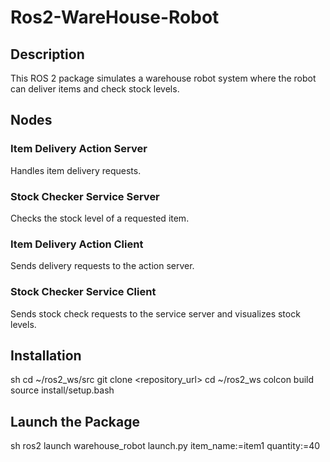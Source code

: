 # Ros2-WareHouse-Robot
## Description
This ROS 2 package simulates a warehouse robot system where the robot can deliver items and check stock levels.

## Nodes

### Item Delivery Action Server
Handles item delivery requests.

### Stock Checker Service Server
Checks the stock level of a requested item.

### Item Delivery Action Client
Sends delivery requests to the action server.

### Stock Checker Service Client
Sends stock check requests to the service server and visualizes stock levels.

## Installation
sh
cd ~/ros2_ws/src
git clone <repository_url>
cd ~/ros2_ws
colcon build
source install/setup.bash

## Launch the Package
sh
ros2 launch warehouse_robot launch.py item_name:=item1 quantity:=40
